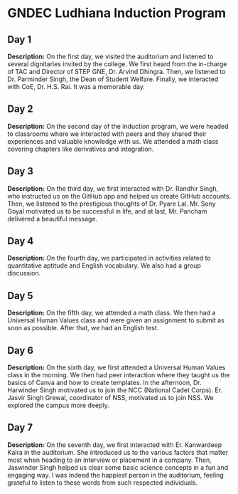 
# GNDEC Ludhiana Induction Program

## Day 1
**Description:** On the first day, we visited the auditorium and listened to several dignitaries invited by the college. We first heard from the in-charge of TAC and Director of STEP GNE, Dr. Arvind Dhingra. Then, we listened to Dr. Parminder Singh, the Dean of Student Welfare. Finally, we interacted with CoE, Dr. H.S. Rai. It was a memorable day.

## Day 2
**Description:** On the second day of the induction program, we were headed to classrooms where we interacted with peers and they shared their experiences and valuable knowledge with us. We attended a math class covering chapters like derivatives and integration.

## Day 3
**Description:** On the third day, we first interacted with Dr. Randhir Singh, who instructed us on the GitHub app and helped us create GitHub accounts. Then, we listened to the prestigious thoughts of Dr. Pyare Lal. Mr. Sony Goyal motivated us to be successful in life, and at last, Mr. Pancham delivered a beautiful message.

## Day 4
**Description:** On the fourth day, we participated in activities related to quantitative aptitude and English vocabulary. We also had a group discussion.

## Day 5
**Description:** On the fifth day, we attended a math class. We then had a Universal Human Values class and were given an assignment to submit as soon as possible. After that, we had an English test.

## Day 6
**Description:** On the sixth day, we first attended a Universal Human Values class in the morning. We then had peer interaction where they taught us the basics of Canva and how to create templates. In the afternoon, Dr. Harwinder Singh motivated us to join the NCC (National Cadet Corps). Er. Jasvir Singh Grewal, coordinator of NSS, motivated us to join NSS. We explored the campus more deeply.

## Day 7
**Description:** On the seventh day, we first interacted with Er. Kanwardeep Kalra in the auditorium. She introduced us to the various factors that matter most when heading to an interview or placement in a company. Then, Jaswinder Singh helped us clear some basic science concepts in a fun and engaging way. I was indeed the happiest person in the auditorium, feeling grateful to listen to these words from such respected individuals.
```
